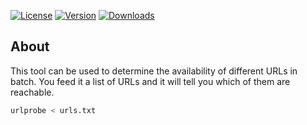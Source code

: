 [![License](https://img.shields.io/crates/l/urlprobe)](https://crates.io/crates/urlprobe)
[![Version](https://img.shields.io/crates/v/urlprobe)](https://crates.io/crates/urlprobe)
[![Downloads](https://img.shields.io/crates/d/urlprobe)](https://crates.io/crates/urlprobe)

## About

This tool can be used to determine the availability of different URLs in batch.
You feed it a list of URLs and it will tell you which of them are reachable.
```bash
urlprobe < urls.txt
```
